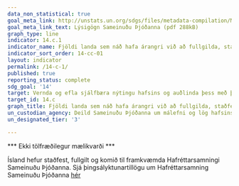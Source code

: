 ```yaml
---
data_non_statistical: true
goal_meta_link: http://unstats.un.org/sdgs/files/metadata-compilation/Metadata-Goal-14.pdf
goal_meta_link_text: Lýsigögn Sameinuðu Þjóðanna (pdf 288kB)
graph_type: line
indicator: 14.c.1
indicator_name: Fjöldi landa sem náð hafa árangri við að fullgilda, staðfesta og koma til framkvæmda á grundvelli laga-, stefnu- og stofnanaramma gerningum er varða málefni hafsins sem eru til framkvæmdar alþjóðalögum, eins og þau birtast í Hafréttarsamningi Sameinuðu þjóðanna, vegna varðveislu og sjálfbærrar nýtingar hafsins og auðlinda þess.
indicator_sort_order: 14-cc-01
layout: indicator
permalink: /14-c-1/
published: true
reporting_status: complete
sdg_goal: '14'
target: Vernda og efla sjálfbæra nýtingu hafsins og auðlinda þess með því að framfylgja 130 alþjóðalögum, sbr. ákvæði þar að lútandi í hafréttarsamningi Sameinuðu þjóðanna þar sem kveðið er á um varðveislu og sjálfbæra nýtingu hafsins og auðlinda þess og nefnt er í 158. gr. í skýrslunni „The future we want“.
target_id: 14.c
graph_title: Fjöldi landa sem náð hafa árangri við að fullgilda, staðfesta og koma til framkvæmda á grundvelli laga-, stefnu- og stofnanaramma gerningum er varða málefni hafsins sem eru til framkvæmdar alþjóðalögum, eins og þau birtast í Hafréttarsamningi Sameinuðu þjóðanna, vegna varðveislu og sjálfbærrar nýtingar hafsins og auðlinda þess.
un_custodian_agency: Deild Sameinuðu Þjóðanna um málefni og lög hafsins (UN-DOALOS), Matvæla- og Landbúnaðarstofnun Sameinuðu Þjóðanna (FAO), Umhverfismálasjóður Sameinuðu Þjóðanna (UNEP), Alþjóðavinnumálastofnunin (ILO), aðrar stofnanir Sameinuðu Þjóðanna sem fara með málefni hafsins.
un_designated_tier: '3'

---
```


*** Ekki tölfræðilegur mælikvarði ***

Ísland hefur staðfest, fullgilt og komið til framkvæmda Hafréttarsamningi Sameinuðu Þjóðanna. Sjá þingsályktunartillögu um Hafréttarsamning Sameinuðu Þjóðanna [hér](https://www.althingi.is/thingstorf/thingmalalistar-eftir-thingum/ferill/?ltg=107&mnr=472)
